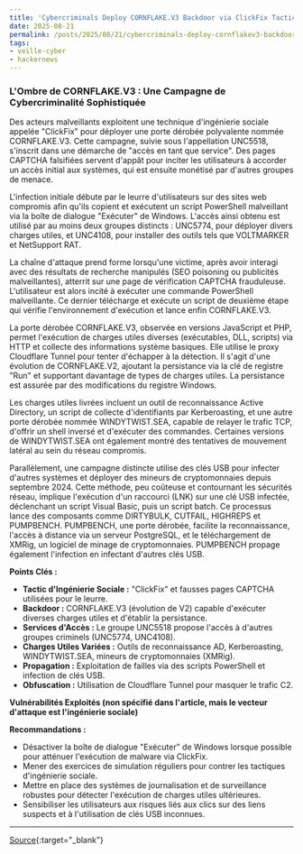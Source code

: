 ```yaml
---
title: 'Cybercriminals Deploy CORNFLAKE.V3 Backdoor via ClickFix Tactic and Fake CAPTCHA Pages'
date: 2025-08-21
permalink: /posts/2025/08/21/cybercriminals-deploy-cornflakev3-backdoor-via-clickfix-tactic-and-fake-captcha-pages/
tags:
- veille-cyber
- hackernews
---
```

### L'Ombre de CORNFLAKE.V3 : Une Campagne de Cybercriminalité Sophistiquée

Des acteurs malveillants exploitent une technique d'ingénierie sociale appelée "ClickFix" pour déployer une porte dérobée polyvalente nommée CORNFLAKE.V3. Cette campagne, suivie sous l'appellation UNC5518, s'inscrit dans une démarche de "accès en tant que service". Des pages CAPTCHA falsifiées servent d'appât pour inciter les utilisateurs à accorder un accès initial aux systèmes, qui est ensuite monétisé par d'autres groupes de menace.

L'infection initiale débute par le leurre d'utilisateurs sur des sites web compromis afin qu'ils copient et exécutent un script PowerShell malveillant via la boîte de dialogue "Exécuter" de Windows. L'accès ainsi obtenu est utilisé par au moins deux groupes distincts : UNC5774, pour déployer divers charges utiles, et UNC4108, pour installer des outils tels que VOLTMARKER et NetSupport RAT.

La chaîne d'attaque prend forme lorsqu'une victime, après avoir interagi avec des résultats de recherche manipulés (SEO poisoning ou publicités malveillantes), atterrit sur une page de vérification CAPTCHA frauduleuse. L'utilisateur est alors incité à exécuter une commande PowerShell malveillante. Ce dernier télécharge et exécute un script de deuxième étape qui vérifie l'environnement d'exécution et lance enfin CORNFLAKE.V3.

La porte dérobée CORNFLAKE.V3, observée en versions JavaScript et PHP, permet l'exécution de charges utiles diverses (exécutables, DLL, scripts) via HTTP et collecte des informations système basiques. Elle utilise le proxy Cloudflare Tunnel pour tenter d'échapper à la détection. Il s'agit d'une évolution de CORNFLAKE.V2, ajoutant la persistance via la clé de registre "Run" et supportant davantage de types de charges utiles. La persistance est assurée par des modifications du registre Windows.

Les charges utiles livrées incluent un outil de reconnaissance Active Directory, un script de collecte d'identifiants par Kerberoasting, et une autre porte dérobée nommée WINDYTWIST.SEA, capable de relayer le trafic TCP, d'offrir un shell inversé et d'exécuter des commandes. Certaines versions de WINDYTWIST.SEA ont également montré des tentatives de mouvement latéral au sein du réseau compromis.

Parallèlement, une campagne distincte utilise des clés USB pour infecter d'autres systèmes et déployer des mineurs de cryptomonnaies depuis septembre 2024. Cette méthode, peu coûteuse et contournant les sécurités réseau, implique l'exécution d'un raccourci (LNK) sur une clé USB infectée, déclenchant un script Visual Basic, puis un script batch. Ce processus lance des composants comme DIRTYBULK, CUTFAIL, HIGHREPS et PUMPBENCH. PUMPBENCH, une porte dérobée, facilite la reconnaissance, l'accès à distance via un serveur PostgreSQL, et le téléchargement de XMRig, un logiciel de minage de cryptomonnaies. PUMPBENCH propage également l'infection en infectant d'autres clés USB.

**Points Clés :**

*   **Tactic d'Ingénierie Sociale :** "ClickFix" et fausses pages CAPTCHA utilisées pour le leurre.
*   **Backdoor :** CORNFLAKE.V3 (évolution de V2) capable d'exécuter diverses charges utiles et d'établir la persistance.
*   **Services d'Accès :** Le groupe UNC5518 propose l'accès à d'autres groupes criminels (UNC5774, UNC4108).
*   **Charges Utiles Variées :** Outils de reconnaissance AD, Kerberoasting, WINDYTWIST.SEA, mineurs de cryptomonnaies (XMRig).
*   **Propagation :** Exploitation de failles via des scripts PowerShell et infection de clés USB.
*   **Obfuscation :** Utilisation de Cloudflare Tunnel pour masquer le trafic C2.

**Vulnérabilités Exploités (non spécifié dans l'article, mais le vecteur d'attaque est l'ingénierie sociale)**

**Recommandations :**

*   Désactiver la boîte de dialogue "Exécuter" de Windows lorsque possible pour atténuer l'exécution de malware via ClickFix.
*   Mener des exercices de simulation réguliers pour contrer les tactiques d'ingénierie sociale.
*   Mettre en place des systèmes de journalisation et de surveillance robustes pour détecter l'exécution de charges utiles ultérieures.
*   Sensibiliser les utilisateurs aux risques liés aux clics sur des liens suspects et à l'utilisation de clés USB inconnues.

---
[Source](https://thehackernews.com/2025/08/cybercriminals-deploy-cornflakev3.html){:target="_blank"}
